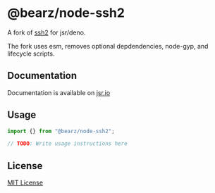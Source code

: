 # @bearz/node-ssh2

A fork of [ssh2](https://github.com/mscdex/ssh2) for jsr/deno.

The fork uses esm, removes optional depdendencies, node-gyp, 
and lifecycle scripts.

## Documentation

Documentation is available on [jsr.io](https://jsr.io/@bearz/node-ssh2/doc)

## Usage
```typescript
import {} from "@bearz/node-ssh2";

// TODO: Write usage instructions here
```

## License

[MIT License](./LICENSE.md)